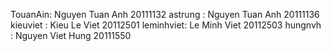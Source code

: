 TouanAin: Nguyen Tuan Anh 20111132
astrung : Nguyen Tuan Anh 20111136
kieuviet : Kieu Le Viet  20112501
leminhviet: Le Minh Viet 20112503
hungnvh : Nguyen Viet Hung 20111550
